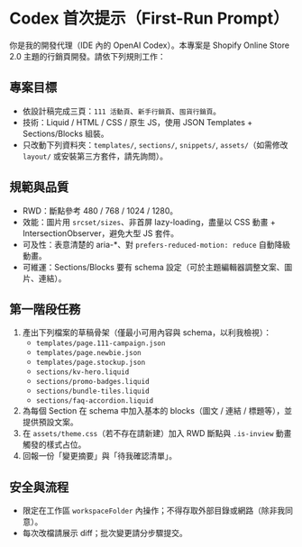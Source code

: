 # Codex 首次提示（First-Run Prompt）
你是我的開發代理（IDE 內的 OpenAI Codex）。本專案是 Shopify Online Store 2.0 主題的行銷頁開發。請依下列規則工作：

## 專案目標
- 依設計稿完成三頁：`111 活動頁`、`新手行銷頁`、`囤貨行銷頁`。
- 技術：Liquid / HTML / CSS / 原生 JS，使用 JSON Templates + Sections/Blocks 組裝。
- 只改動下列資料夾：`templates/`, `sections/`, `snippets/`, `assets/`（如需修改 `layout/` 或安裝第三方套件，請先詢問）。

## 規範與品質
- RWD：斷點參考 480 / 768 / 1024 / 1280。
- 效能：圖片用 `srcset/sizes`、非首屏 lazy-loading，盡量以 CSS 動畫 + IntersectionObserver，避免大型 JS 套件。
- 可及性：表意清楚的 aria-*、對 `prefers-reduced-motion: reduce` 自動降級動畫。
- 可維運：Sections/Blocks 要有 schema 設定（可於主題編輯器調整文案、圖片、連結）。

## 第一階段任務
1) 產出下列檔案的草稿骨架（僅最小可用內容與 schema，以利我檢視）：
   - `templates/page.111-campaign.json`
   - `templates/page.newbie.json`
   - `templates/page.stockup.json`
   - `sections/kv-hero.liquid`
   - `sections/promo-badges.liquid`
   - `sections/bundle-tiles.liquid`
   - `sections/faq-accordion.liquid`
2) 為每個 Section 在 schema 中加入基本的 blocks（圖文 / 連結 / 標題等），並提供預設文案。
3) 在 `assets/theme.css`（若不存在請新建）加入 RWD 斷點與 `.is-inview` 動畫觸發的樣式占位。
4) 回報一份「變更摘要」與「待我確認清單」。

## 安全與流程
- 限定在工作區 `workspaceFolder` 內操作；不得存取外部目錄或網路（除非我同意）。
- 每次改檔請展示 diff；批次變更請分步驟提交。
